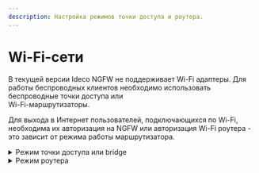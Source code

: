 ```yaml
---
description: Настройка режимов точки доступа и роутера.
---
```


# Wi-Fi-сети

В текущей версии Ideco NGFW не поддерживает Wi-Fi адаптеры. Для работы беспроводных клиентов необходимо использовать беспроводные точки доступа или\
Wi-Fi-маршрутизаторы.

Для выхода в Интернет пользователей, подключающихся по Wi-Fi, необходима их авторизация на NGFW или авторизация Wi-Fi роутера - это зависит от режима работы маршрутизатора.

<details>

<summary>Режим точки доступа или bridge</summary>

В данном режиме устройство Wi-Fi предоставляет возможность беспроводным клиентам подключаться к локальной сети.

Для этого необходимо индивидуально авторизовать всех беспроводных клиентов на Ideco NGFW. Проще всего сделать это с помощью авторизации по IP. Воспользуйтесь следующими рекомендациями по настройке:

* Используйте отдельную логическую сеть для клиентов Wi-Fi с настроенным [DHCP-сервером](../services/dhcp.md). При этом на локальный интерфейс Ideco NGFW добавьте IP-адрес, служащий шлюзом для данной сети;
* С помощью [группового добавления пользователей](user-tree/user-management.md) с авторизацией по IP создайте группу пользователей из всего диапазона адресов, выделенного для Wi-Fi сети или настройте автоматическое создание пользователей из выдаваемого устройствам диапазона IP-адресов;
* С помощью [контент-фильтра](../access-rules/content-filter/) и [файрвола](../access-rules/firewall.md) настройте необходимые ограничения\
  для пользователей Wi-Fi;
* Если Wi-Fi роутер подключен к отдельному физическому интерфейсу NGFW, то в файрволе запретите доступ из беспроводной сети в локальную сеть.

Пример настройки интерфейса для клиентов, подключающихся по Wi-Fi представлен\
на скриншоте ниже:

<img src="../../.gitbook/assets/wifi-network.png" alt="" data-size="original">

* **10.0.1.146/24** - шлюз для беспроводной Wi-Fi сети;
* **10.0.0.193/24** - шлюз для локальной Ethernet-сети.

#### Настройка DHCP:

1. Добавьте отдельную логическую сеть для клиентов Wi-Fi;
2. Добавьте в сетевые интерфейсы шлюз созданной сети;
3. Перейдите в раздел DHCP-сервер и выберите сетевой интерфейс, настроенный на прошлом шаге;
4. Назначьте диапазон IP-адресов для DHCP-сервера и нажмите **Сохранить**.

При необходимости индивидуальной авторизации Wi-Fi пользователей (учета трафика и статистики каждого конкретного пользователя устройств) воспользуйтесь [авторизацией через веб-браузер](authorization/web-authorization.md). При таком способе авторизации Ideco NGFW будет учитывать каждого пользователя, подключившегося по Wi-Fi. Учтите этот момент\
при планировании лицензирования Ideco NGFW.

</details>

<details>

<summary>Режим роутера</summary>

В данном режиме устройство Wi-Fi скрывает за NAT устройства беспроводной сети. Таким образом для Ideco NGFW достаточно будет авторизовать только точку доступа, как одного из пользователей.

Пример настройки пользователя в режиме роутера представлен на скриншотах ниже:

1\. Создайте пользователя для Wi-Fi роутера.

Пароль у пользователя может быть любой.

<img src="../../.gitbook/assets/wifi-network1.png" alt="" data-size="original">

2\. В разделе **Пользователи -> Авторизация -> IP и MAC авторизация** создайте правило следующего вида:

<img src="../../.gitbook/assets/wifi-network2.png" alt="" data-size="original">

Общие ограничения [контент-фильтра](../access-rules/content-filter/) и [файрвола](../access-rules/firewall.md) для Wi-Fi сети необходимо применить к данному пользователю.

#### Настройка DHCP:

В большинстве случаев при работе маршрутизатора в таком режиме не требуется дополнительной настройки DHCP-сервера Ideco NGFW, поскольку работает встроенный DHCP-сервер маршрутизатора. Если у вас не получилось подключиться к Wi-Fi сети, то нужно проверить работу DHCP-сервера маршрутизатора.

При этом способе авторизации Ideco NGFW будет использоваться одна лицензия на точку доступа Wi-Fi. Отдельно настроить фильтрацию трафика и считать статистику по трафику в отчетах для отдельных клиентов Wi-Fi будет невозможно.

</details>
